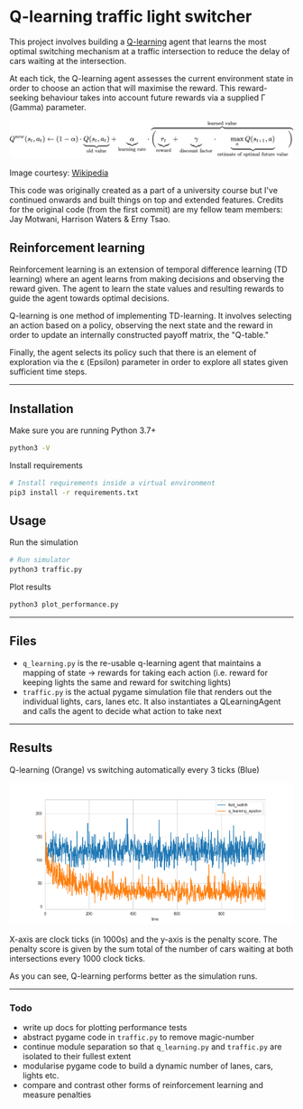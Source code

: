 # Q-learning traffic light switcher

This project involves building a [Q-learning](https://en.wikipedia.org/wiki/Q-learning) agent that learns the most optimal switching mechanism at a traffic intersection to reduce the delay of cars waiting at the intersection.

At each tick, the Q-learning agent assesses the current environment state in order to choose an action that will maximise the reward. This reward-seeking behaviour takes into account future rewards via a supplied Γ (Gamma) parameter.

![q-learning formula](formula.svg)

Image courtesy: [Wikipedia](https://en.wikipedia.org/wiki/Q-learning)

This code was originally created as a part of a university course but I've continued onwards and built things on top and extended features. Credits for the original code (from the first commit) are my fellow team members: Jay Motwani, Harrison Waters & Erny Tsao. 

## Reinforcement learning

Reinforcement learning is an extension of temporal difference learning (TD learning) where an agent learns from making decisions and observing the reward given. The agent to learn the state values and resulting rewards to guide the agent towards optimal decisions.

Q-learning is one method of implementing TD-learning. It involves selecting an action based on a policy, observing the next state and the reward in order to update an internally constructed payoff matrix, the "Q-table."

Finally, the agent selects its policy such that there is an element of exploration via the ε (Epsilon) parameter in order to explore all states given sufficient time steps.

---

## Installation

Make sure you are running Python 3.7+

```bash
python3 -V
```

Install requirements

```bash
# Install requirements inside a virtual environment
pip3 install -r requirements.txt
```

## Usage

Run the simulation

```bash
# Run simulator
python3 traffic.py
```

Plot results

```bash
python3 plot_performance.py
```

---

## Files

- `q_learning.py` is the re-usable q-learning agent that maintains a mapping of state -> rewards for taking each action (i.e. reward for keeping lights the same and reward for switching lights)
- `traffic.py` is the actual pygame simulation file that renders out the individual lights, cars, lanes etc. It also instantiates a QLearningAgent and calls the agent to decide what action to take next

---

## Results

Q-learning (Orange) vs switching automatically every 3 ticks (Blue)

![q_learning_vs_fast_switch.png](q_learning_vs_fast_switch.png)

X-axis are clock ticks (in 1000s) and the y-axis is the penalty score. The penalty score is given by the sum total of the number of cars waiting at both intersections every 1000 clock ticks.

As you can see, Q-learning performs better as the simulation runs.

---

### Todo

- write up docs for plotting performance tests
- abstract pygame code in  `traffic.py` to remove magic-number
- continue module separation so that `q_learning.py` and `traffic.py` are isolated to their fullest extent
- modularise pygame code to build a dynamic number of lanes, cars, lights etc.
- compare and contrast other forms of reinforcement learning and measure penalties